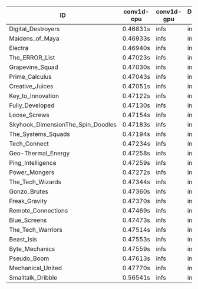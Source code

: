 |ID|conv1d-cpu|conv1d-gpu|DWSPConv2D-gpu|gemm-gpu|avg|
|-|-|-|-|-|-|
|Digital_Destroyers|0.46831s|infs|infs|4.63351s|infs|
|Maidens_of_Maya|0.46933s|infs|infs|4.67402s|infs|
|Electra|0.46940s|infs|infs|4.85688s|infs|
|The_ERROR_List|0.47023s|infs|infs|4.63493s|infs|
|Grapevine_Squad|0.47030s|infs|infs|4.62502s|infs|
|Prime_Calculus|0.47043s|infs|infs|4.65240s|infs|
|Creative_Juices|0.47051s|infs|infs|4.66862s|infs|
|Key_to_Innovation|0.47122s|infs|infs|4.62519s|infs|
|Fully_Developed|0.47130s|infs|infs|4.66992s|infs|
|Loose_Screws|0.47154s|infs|infs|4.64134s|infs|
|Skyhook_DimensionThe_Spin_Doodles|0.47183s|infs|infs|4.67680s|infs|
|The_Systems_Squads|0.47194s|infs|infs|4.65386s|infs|
|Tech_Connect|0.47234s|infs|infs|4.65464s|infs|
|Geo-Thermal_Energy|0.47258s|infs|infs|4.65055s|infs|
|Ping_Intelligence|0.47259s|infs|infs|4.65141s|infs|
|Power_Mongers|0.47272s|infs|infs|4.65730s|infs|
|The_Tech_Wizards|0.47344s|infs|infs|4.65730s|infs|
|Gonzo_Brutes|0.47360s|infs|infs|4.68524s|infs|
|Freak_Gravity|0.47370s|infs|infs|4.67314s|infs|
|Remote_Connections|0.47469s|infs|infs|4.66228s|infs|
|Blue_Screens|0.47473s|infs|infs|4.64442s|infs|
|The_Tech_Warriors|0.47514s|infs|infs|5.02885s|infs|
|Beast_Isis|0.47553s|infs|infs|4.66814s|infs|
|Byte_Mechanics|0.47559s|infs|infs|4.64722s|infs|
|Pseudo_Boom|0.47613s|infs|infs|4.65318s|infs|
|Mechanical_United|0.47770s|infs|infs|4.65465s|infs|
|Smalltalk_Dribble|0.56541s|infs|infs|4.61449s|infs|
